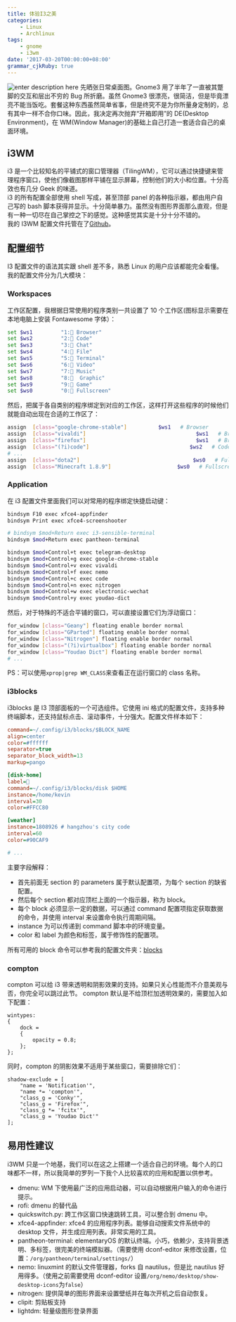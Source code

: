 ```yaml
---
title: 体验I3之美
categories:
    - Linux
    - Archlinux
tags:
    - gnome
    - i3wm
date: '2017-03-20T00:00:00+08:00'
grammar_cjkRuby: true
---
```


![enter description here][1]
先晒张日常桌面图。Gnome3 用了半年了一直被其蹩脚的交互和层出不穷的 Bug 所折磨。虽然 Gnome3 很漂亮，很简洁，但是毕竟漂亮不能当饭吃。套餐这种东西虽然简单省事，但是终究不是为你所量身定制的，总有其中一样不合你口味。因此，我决定再次抛弃“开箱即用”的 DE(Desktop Environment)，在 WM(Window Manager)的基础上自己打造一套适合自己的桌面环境。

<!--more-->

## i3WM

i3 是一个比较知名的平铺式的窗口管理器（TilingWM），它可以通过快捷键来管理程序窗口，使他们像截图那样平铺在显示屏幕，控制他们的大小和位置。十分高效也有几分 Geek 的味道。  
i3 的所有配置全部使用 shell 写成，甚至顶部 panel 的各种指示器，都由用户自己写的 bash 脚本获得并显示。十分简单暴力。虽然没有图形界面那么直观，但是有一种一切尽在自己掌控之下的感觉。这种感觉其实是十分十分不错的。  
我的 I3WM 配置文件托管在了[Github][2]。

## 配置细节

I3 配置文件的语法其实跟 shell 差不多，熟悉 Linux 的用户应该都能完全看懂。我的配置文件分为几大模块：

### Workspaces

工作区配置，我根据日常使用的程序类别一共设置了 10 个工作区(图标显示需要在本地电脑上安装 Fontawesome 字体）：

```bash
set $ws1 	     "1: Browser"
set $ws2         "2: Code"
set $ws3 		 "3: Chat"
set $ws4 		 "4: File"
set $ws5 		 "5: Terminal"
set $ws6 		 "6: Video"
set $ws7 	     "7: Music"
set $ws8  	     "8:  Graphic"
set $ws9 		 "9: Game"
set $ws0 		 "0: Fullscreen"
```

然后，把属于各自类别的程序绑定到对应的工作区，这样打开这些程序的时候他们就能自动出现在合适的工作区了：

```bash
assign 	[class="google-chrome-stable"] 			$ws1   # Browser
assign 	[class="vivaldi"] 						            $ws1   # Browser
assign 	[class="firefox"] 					            	$ws1   # Browser
assign  [class="(?i)code"]                                $ws2   # Code IDE
# ...
assign  [class="dota2"]         		                   $ws0   # Fullscreen
assign	[class="Minecraft 1.8.9"]		              $ws0   # Fullscreen
```

### Application

在 i3 配置文件里面我们可以对常用的程序绑定快捷启动键：

```bash
bindsym F10 exec xfce4-appfinder
bindsym Print exec xfce4-screenshooter

# bindsym $mod+Return exec i3-sensible-terminal
bindsym $mod+Return exec pantheon-terminal

bindsym $mod+Control+t exec telegram-desktop
bindsym $mod+Control+g exec google-chrome-stable
bindsym $mod+Control+v exec vivaldi
bindsym $mod+Control+f exec nemo
bindsym $mod+Control+c exec code
bindsym $mod+Control+n exec nitrogen
bindsym $mod+Control+w exec electronic-wechat
bindsym $mod+Control+y exec youdao-dict
```

然后，对于特殊的不适合平铺的窗口，可以直接设置它们为浮动窗口：

```bash
for_window [class="Geany"] floating enable border normal
for_window [class="GParted"] floating enable border normal
for_window [class="Nitrogen"] floating enable border normal
for_window [class="(?i)virtualbox"] floating enable border normal
for_window [class="Youdao Dict"] floating enable border normal
# ...
```

PS：可以使用`xprop|grep WM_CLASS`来查看正在运行窗口的 class 名称。

### i3blocks

i3blocks 是 I3 顶部面板的一个可选组件。它使用 ini 格式的配置文件，支持多种终端脚本，还支持鼠标点击、滚动事件，十分强大。配置文件样本如下：

```ini
command=~/.config/i3/blocks/$BLOCK_NAME
align=center
color=#ffffff
separator=true
separator_block_width=13
markup=pango

[disk-home]
label=
command=~/.config/i3/blocks/disk $HOME
instance=/home/kevin
interval=30
color=#FFCC80

[weather]
instance=1808926 # hangzhou's city code
interval=60
color=#90CAF9

# ...
```

主要字段解释：

-   首先前面无 section 的 parameters 属于默认配置项，为每个 section 的缺省配置。
-   然后每个 section 都对应顶栏上面的一个指示器，称为 block。
-   每个 block 必须显示一定的数据，可以通过 command 配置项指定获取数据的命令，并使用 interval 来设置命令执行周期间隔。
-   instance 为可以传递到 command 脚本中的环境变量。
-   color 和 label 为颜色和标签，属于修饰性的配置项。

所有可用的 block 命令可以参考我的配置文件夹：[blocks][3]

### compton

compton 可以给 i3 带来透明和阴影效果的支持。如果只关心性能而不介意美观与否，你完全可以跳过此节。
compton 默认是不给顶栏加透明效果的，需要加入如下配置：

```
wintypes:
{
    dock =
    {
        opacity = 0.8;
    };
};
```

同时，compton 的阴影效果不适用于某些窗口，需要排除它们：

```
shadow-exclude = [
    "name = 'Notification'",
    "name *= 'compton'",
    "class_g = 'Conky'",
    "class_g = 'Firefox'",
    "class_g *= 'fcitx'",
    "class_g = 'Youdao Dict'"
];
```

## 易用性建议

i3WM 只是一个地基，我们可以在这之上搭建一个适合自己的环境。每个人的口味都不一样，所以我简单的罗列一下我个人比较喜欢的应用和配置以供参考。

-   dmenu: WM 下使用最广泛的应用启动器，可以自动根据用户输入的命令进行提示。
-   rofi: dmenu 的替代品
-   quickswitch.py: 跨工作区窗口快速跳转工具，可以整合到 dmenu 中。
-   xfce4-appfinder: xfce4 的应用程序列表。能够自动搜索文件系统中的 desktop 文件，并生成应用列表。非常实用的工具。
-   pantheon-terminal: elementaryOS 的默认终端。小巧，依赖少，支持背景透明、多标签，很完美的终端模拟器。（需要使用 dconf-editor 来修改设置，位置：`/org/pantheon/terminal/settings/`）
-   nemo: linuxmint 的默认文件管理器，forks 自 nautilus，但是比 nautilus 好用得多。（使用之前需要使用 dconf-editor 设置`/org/nemo/desktop/show-desktop-icons`为`false`）
-   nitrogen: 提供简单的图形界面来设置壁纸并在每次开机之后自动恢复。
-   clipit: 剪贴板支持
-   lightdm: 轻量级图形登录界面

[1]: https://ol1kreips.qnssl.com/%E6%88%AA%E5%9B%BE_2017-03-13_18-50-11.png '截图_2017-03-13_18-50-11'
[2]: https://github.com/stkevintan/i3dotfile
[3]: https://github.com/stkevintan/i3dotfile/tree/master/blocks
